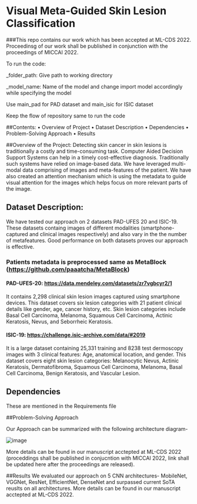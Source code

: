# Visual Meta-Guided Skin Lesion Classification

###This repo contains our work which has been accepted at ML-CDS 2022. Proceedinsg of our work shall be published in conjunction with the proceedings of MICCAI 2022.

To run the code:

_folder_path:  Give path to working directory 

_model_name:   Name of the model and change import model accordingly while specifying the model 

Use main_pad  for PAD dataset and main_isic for ISIC dataset

Keep the flow of repository same to run the code

##Contents:
•	Overview of Project 
•	Dataset Description
•	Dependencies 
•	Problem-Solving Approach 
•	Results

##Overview of the Project: 
Detecting skin cancer in skin lesions is traditionally a costly and time-consuming task. Computer Aided Decision Support Systems can help in a timely cost-effective diagnosis. Traditionally such systems have relied on image-based data. We have leveraged multi-modal data comprising of images and meta-features of the patient. We have also created an attention mechanism which is using the metadata to guide visual attention for the images which helps focus on more relevant parts of the image.  

## Dataset Description:

We have tested our approach on 2 datasets PAD-UFES 20 and ISIC-19. These datasets containg images of different modalities (smartphone-captured and clinical images respectively) and also vary in the the number of metafeatures. Good performance on  both datasets proves our approach is effective. 

### Patients metadata is preprocessed same as MetaBlock (https://github.com/paaatcha/MetaBlock)    

#### PAD-UFES-20: https://data.mendeley.com/datasets/zr7vgbcyr2/1
It contains 2,298 clinical skin lesion images captured using smartphone devices. This dataset covers six lesion categories with 21 patient clinical details like gender, age, cancer history, etc. Skin lesion categories include Basal Cell Carcinoma, Melanoma, Squamous Cell Carcinoma, Actinic Keratosis, Nevus, and Seborrheic Keratosis. 

#### ISIC-19:     https://challenge.isic-archive.com/data/#2019
It is a large dataset containing 25,331 training and 8238 test dermoscopy images with 3 clinical features: Age, anatomical location, and gender. 
This dataset covers eight skin lesion categories: Melanocytic Nevus, Actinic Keratosis, Dermatofibroma, Squamous Cell Carcinoma, Melanoma, Basal Cell Carcinoma, Benign Keratosis, and Vascular Lesion.


## Dependencies 
These are mentioned in the Requirements file

##Problem-Solving Approach 

Our Approach can be summarized with the following architecture diagram-
 
![image](https://user-images.githubusercontent.com/79198655/190871162-e118a57b-b55f-4527-954e-29039675ec69.png)

More details can be found in our manuscript acctepted at ML-CDS 2022 (proceddings shall be published in conjucntion with MICCAI 2022, link shall be updated here after the proceedings are released).

##Results
We evaluated our approach on 5 CNN architectures- MobileNet, VGGNet, ResNet, EfficientNet, DenseNet and surpassed current SoTA reuslts on all architectures. 
More details can be found in our manuscript acctepted at ML-CDS 2022. 








